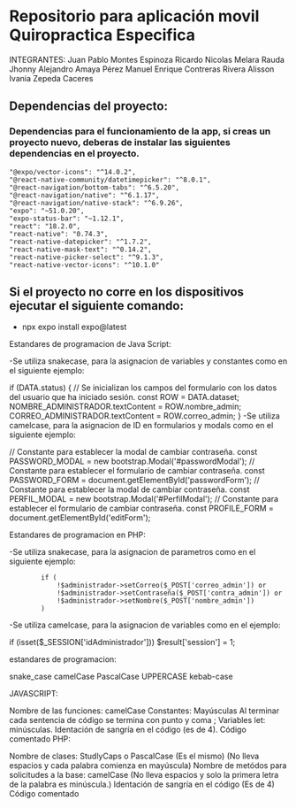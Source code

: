 ﻿# Repositorio para aplicación movil Quiropractica Especifica
INTEGRANTES: 
Juan Pablo Montes Espinoza 
Ricardo Nicolas Melara Rauda
Jhonny Alejandro Amaya Pérez
Manuel Enrique Contreras Rivera
Alisson Ivania Zepeda Caceres

## Dependencias del proyecto:
### Dependencias para el funcionamiento de la app, si creas un proyecto nuevo, deberas de instalar las siguientes dependencias en el proyecto.

    "@expo/vector-icons": "^14.0.2",
    "@react-native-community/datetimepicker": "^8.0.1",
    "@react-navigation/bottom-tabs": "^6.5.20",
    "@react-navigation/native": "^6.1.17",
    "@react-navigation/native-stack": "^6.9.26",
    "expo": "~51.0.20",
    "expo-status-bar": "~1.12.1",
    "react": "18.2.0",
    "react-native": "0.74.3",
    "react-native-datepicker": "^1.7.2",
    "react-native-mask-text": "^0.14.2",
    "react-native-picker-select": "^9.1.3",
    "react-native-vector-icons": "^10.1.0"

## Si el proyecto no corre en los dispositivos ejecutar el siguiente comando:

* npx expo install expo@latest

Estandares de programacion de Java Script:

-Se utiliza snakecase, para la asignacion de variables y constantes como en el siguiente ejemplo:

if (DATA.status) {
    // Se inicializan los campos del formulario con los datos del usuario que ha iniciado sesión.
    const ROW = DATA.dataset;
    NOMBRE_ADMINISTRADOR.textContent = ROW.nombre_admin;
    CORREO_ADMINISTRADOR.textContent = ROW.correo_admin;
} 
-Se utiliza camelcase, para la asignacion de ID en formularios y modals como en el siguiente ejemplo:

// Constante para establecer la modal de cambiar contraseña. const PASSWORD_MODAL = new bootstrap.Modal('#passwordModal'); // Constante para establecer el formulario de cambiar contraseña. const PASSWORD_FORM = document.getElementById('passwordForm'); // Constante para establecer la modal de cambiar contraseña. const PERFIL_MODAL = new bootstrap.Modal('#PerfilModal'); // Constante para establecer el formulario de cambiar contraseña. const PROFILE_FORM = document.getElementById('editForm');

Estandares de programacion en PHP:

-Se utiliza snakecase, para la asignacion de parametros como en el siguiente ejemplo:

            if (
                !$administrador->setCorreo($_POST['correo_admin']) or
                !$administrador->setContraseña($_POST['contra_admin']) or
                !$administrador->setNombre($_POST['nombre_admin'])
            )
-Se utiliza camelcase, para la asignacion de variables como en el ejemplo:

if (isset($_SESSION['idAdministrador'])) $result['session'] = 1;

estandares de programacion:

snake_case camelCase PascalCase UPPERCASE kebab-case

JAVASCRIPT:

Nombre de las funciones: camelCase
Constantes: Mayúsculas
Al terminar cada sentencia de código se termina con punto y coma ;
Variables let: minúsculas.
Identación de sangría en el código (es de 4).
Código comentado
PHP:

Nombre de clases: StudlyCaps o PascalCase (Es el mismo) (No lleva espacios y cada palabra comienza en mayúscula)
Nombre de metódos para solicitudes a la base: camelCase (No lleva espacios y solo la primera letra de la palabra es minúscula.)
Identación de sangría en el código (Es de 4)
Código comentado
